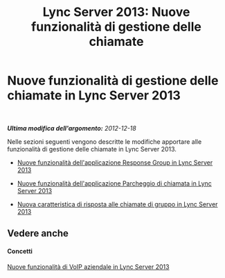 ﻿---
title: 'Lync Server 2013: Nuove funzionalità di gestione delle chiamate'
TOCTitle: Nuove funzionalità di gestione delle chiamate
ms:assetid: 99246e87-daba-4bf0-9e2c-763dffa56b58
ms:mtpsurl: https://technet.microsoft.com/it-it/library/Gg398789(v=OCS.15)
ms:contentKeyID: 49301415
ms.date: 08/24/2015
mtps_version: v=OCS.15
ms.translationtype: HT
---

# Nuove funzionalità di gestione delle chiamate in Lync Server 2013

 

_**Ultima modifica dell'argomento:** 2012-12-18_

Nelle sezioni seguenti vengono descritte le modifiche apportare alle funzionalità di gestione delle chiamate in Lync Server 2013.

  - [Nuove funzionalità dell'applicazione Response Group in Lync Server 2013](lync-server-2013-new-response-group-application-features.md)

  - [Nuove funzionalità dell'applicazione Parcheggio di chiamata in Lync Server 2013](lync-server-2013-new-call-park-application-features.md)

  - [Nuova caratteristica di risposta alle chiamate di gruppo in Lync Server 2013](lync-server-2013-new-group-call-pickup-feature.md)

## Vedere anche

#### Concetti

[Nuove funzionalità di VoIP aziendale in Lync Server 2013](lync-server-2013-new-enterprise-voice-features.md)

